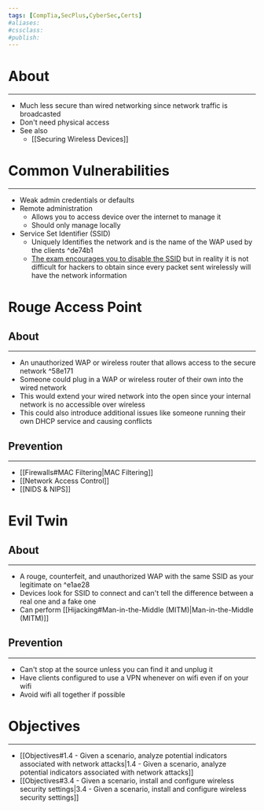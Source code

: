```yaml
---
tags: [CompTia,SecPlus,CyberSec,Certs]
#aliases:
#cssclass:
#publish:
---
```


# About
---
- Much less secure than wired networking since network traffic is broadcasted
- Don't need physical access
- See also
	- [[Securing Wireless Devices]]

# Common Vulnerabilities
---
- Weak admin credentials or defaults
- Remote administration
	- Allows you to access device over the internet to manage it
	- Should only manage locally
- Service Set Identifier (SSID)
	- Uniquely Identifies the network and is the name of the WAP used by the clients ^de74b1
	- <u>The exam encourages you to disable the SSID</u> but in reality it is not difficult for hackers to obtain since every packet sent wirelessly will have the network information

# Rouge Access Point

## About
---
- An unauthorized WAP or wireless router that allows access to the secure network ^58e171
- Someone could plug in a WAP or wireless router of their own into the wired network
- This would extend your wired network into the open since your internal network is no accessible over wireless
- This could also introduce additional issues like someone running their own DHCP service and causing conflicts

## Prevention
---
- [[Firewalls#MAC Filtering|MAC Filtering]]
- [[Network Access Control]]
- [[NIDS & NIPS]]

# Evil Twin

## About
---
- A rouge, counterfeit, and unauthorized WAP with the same SSID as your legitimate on ^e1ae28
- Devices look for SSID to connect and can't tell the difference between a real one and a fake one
- Can perform [[Hijacking#Man-in-the-Middle (MITM)|Man-in-the-Middle (MITM)]]

## Prevention
---
- Can't stop at the source unless you can find it and unplug it
- Have clients configured to use a VPN whenever on wifi even if on your wifi
- Avoid wifi all together if possible

# Objectives
---
- [[Objectives#1.4 - Given a scenario, analyze potential indicators associated with network attacks|1.4 - Given a scenario, analyze potential indicators associated with network attacks]]
- [[Objectives#3.4 - Given a scenario, install and configure wireless security settings|3.4 - Given a scenario, install and configure wireless security settings]]